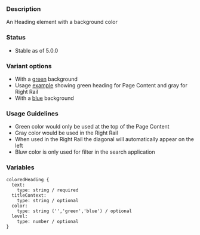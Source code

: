 ### Description
An Heading element with a background color

### Status
* Stable as of 5.0.0

### Variant options
* With a [green](./?p=atoms-colored-heading-green) background
* Usage [example](./?p=atoms-colored-heading-usage-example) showing green heading for Page Content and gray for Right Rail
* With a [blue](./?p=atoms-colored-heading-blue) background

### Usage Guidelines
* Green color would only be used at the top of the Page Content
* Gray color would be used in the Right Rail
* When used in the Right Rail the diagonal will automatically appear on the left
* Bluw color is only used for filter in the search application


### Variables
~~~
coloredHeading {
  text: 
    type: string / required
  titleContext: 
    type: string / optional
  color:
    type: string ('','green','blue') / optional
  level:
    type: number / optional
}
~~~

